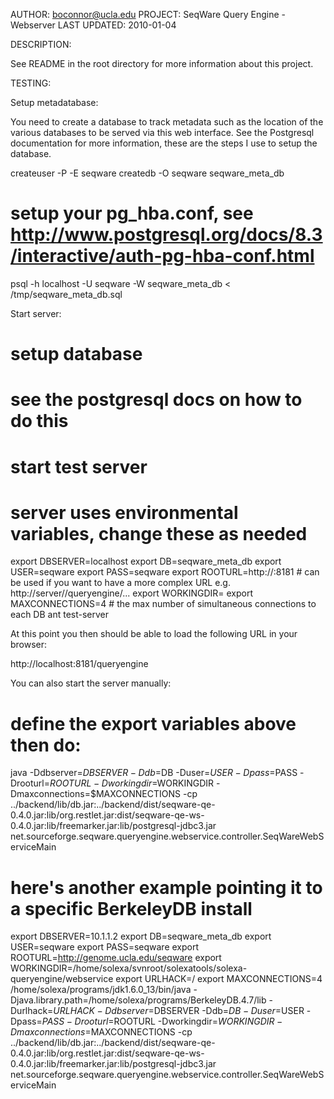 AUTHOR:       boconnor@ucla.edu
PROJECT:      SeqWare Query Engine - Webserver
LAST UPDATED: 2010-01-04

DESCRIPTION:

See README in the root directory for more information about this project.

TESTING:

Setup metadatabase:

You need to create a database to track metadata such as the location of the
various databases to be served via this web interface. See the Postgresql
documentation for more information, these are the steps I use to setup the
database.

 createuser -P -E seqware 
 createdb -O seqware seqware_meta_db
 # setup your pg_hba.conf, see http://www.postgresql.org/docs/8.3/interactive/auth-pg-hba-conf.html
 psql -h localhost -U seqware -W seqware_meta_db < /tmp/seqware_meta_db.sql

Start server:
 
 # setup database
 # see the postgresql docs on how to do this
 # start test server
 # server uses environmental variables, change these as needed
 export DBSERVER=localhost
 export DB=seqware_meta_db
 export USER=seqware
 export PASS=seqware
 export ROOTURL=http://<host>:8181 # can be used if you want to have a more complex URL e.g. http://server/<rooturl>/queryengine/...
 export WORKINGDIR=<path to server dir>
 export MAXCONNECTIONS=4  # the max number of simultaneous connections to each DB
 ant test-server

At this point you then should be able to load the following URL in your browser:

 http://localhost:8181/queryengine

You can also start the server manually:
 
 # define the export variables above then do:
 java -Ddbserver=$DBSERVER -Ddb=$DB -Duser=$USER -Dpass=$PASS -Drooturl=$ROOTURL -Dworkingdir=$WORKINGDIR -Dmaxconnections=$MAXCONNECTIONS -cp ../backend/lib/db.jar:../backend/dist/seqware-qe-0.4.0.jar:lib/org.restlet.jar:dist/seqware-qe-ws-0.4.0.jar:lib/freemarker.jar:lib/postgresql-jdbc3.jar net.sourceforge.seqware.queryengine.webservice.controller.SeqWareWebServiceMain

 # here's another example pointing it to a specific BerkeleyDB install
 export DBSERVER=10.1.1.2
 export DB=seqware_meta_db
 export USER=seqware
 export PASS=seqware
 export ROOTURL=http://genome.ucla.edu/seqware
 export WORKINGDIR=/home/solexa/svnroot/solexatools/solexa-queryengine/webservice
 export URLHACK=/
 export MAXCONNECTIONS=4
 /home/solexa/programs/jdk1.6.0_13/bin/java -Djava.library.path=/home/solexa/programs/BerkeleyDB.4.7/lib -Durlhack=$URLHACK -Ddbserver=$DBSERVER -Ddb=$DB -Duser=$USER -Dpass=$PASS -Drooturl=$ROOTURL -Dworkingdir=$WORKINGDIR -Dmaxconnections=$MAXCONNECTIONS -cp ../backend/lib/db.jar:../backend/dist/seqware-qe-0.4.0.jar:lib/org.restlet.jar:dist/seqware-qe-ws-0.4.0.jar:lib/freemarker.jar:lib/postgresql-jdbc3.jar net.sourceforge.seqware.queryengine.webservice.controller.SeqWareWebServiceMain

